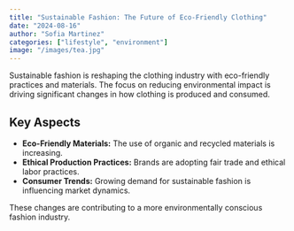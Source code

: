 ```yaml
---
title: "Sustainable Fashion: The Future of Eco-Friendly Clothing"
date: "2024-08-16"
author: "Sofia Martinez"
categories: ["lifestyle", "environment"]
image: "/images/tea.jpg"
---
```


Sustainable fashion is reshaping the clothing industry with eco-friendly practices and materials. The focus on reducing environmental impact is driving significant changes in how clothing is produced and consumed.

## Key Aspects

- **Eco-Friendly Materials:** The use of organic and recycled materials is increasing.
- **Ethical Production Practices:** Brands are adopting fair trade and ethical labor practices.
- **Consumer Trends:** Growing demand for sustainable fashion is influencing market dynamics.

These changes are contributing to a more environmentally conscious fashion industry.
